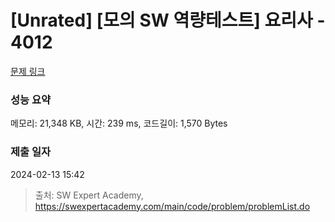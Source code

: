 # [Unrated] [모의 SW 역량테스트] 요리사 - 4012 

[문제 링크](https://swexpertacademy.com/main/code/problem/problemDetail.do?contestProbId=AWIeUtVakTMDFAVH) 

### 성능 요약

메모리: 21,348 KB, 시간: 239 ms, 코드길이: 1,570 Bytes

### 제출 일자

2024-02-13 15:42



> 출처: SW Expert Academy, https://swexpertacademy.com/main/code/problem/problemList.do